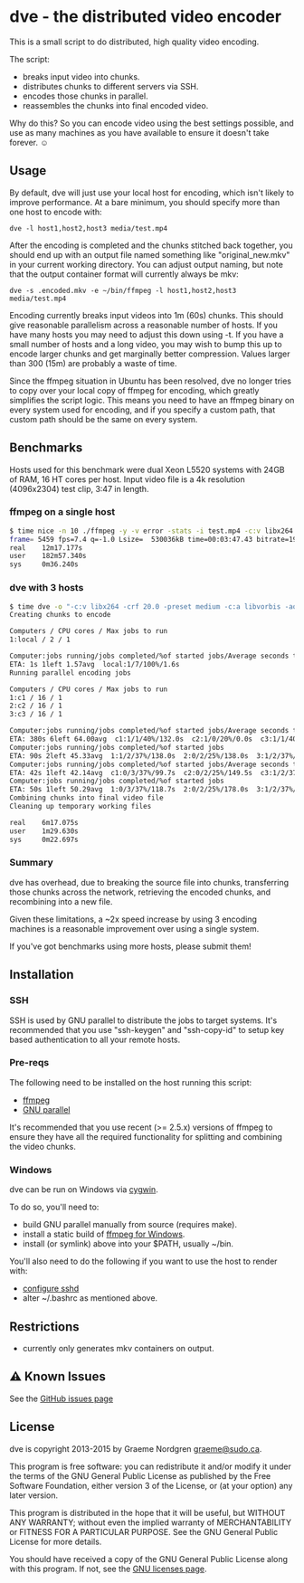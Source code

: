 # dve - the distributed video encoder

This is a small script to do distributed, high quality video encoding.

The script:

- breaks input video into chunks.
- distributes chunks to different servers via SSH.
- encodes those chunks in parallel.
- reassembles the chunks into final encoded video.

Why do this? So you can encode video using the best settings possible,
and use as many machines as you have available to ensure it doesn't
take forever. ☺

## Usage

By default, dve will just use your local host for encoding, which isn't likely to
improve performance. At a bare minimum, you should specify more than one host
to encode with:

    dve -l host1,host2,host3 media/test.mp4

After the encoding is completed and the chunks stitched back together, you
should end up with an output file named something like "original_new.mkv" in
your current working directory. You can adjust output naming, but note that the
output container format will currently always be mkv:

    dve -s .encoded.mkv -e ~/bin/ffmpeg -l host1,host2,host3 media/test.mp4

Encoding currently breaks input videos into 1m (60s) chunks. This should give
reasonable parallelism across a reasonable number of hosts. If you have
many hosts you may need to adjust this down using -t. If you have a small number
of hosts and a long video, you may wish to bump this up to encode larger chunks
and get marginally better compression. Values larger than 300 (15m) are
probably a waste of time.

Since the ffmpeg situation in Ubuntu has been resolved, dve no longer
tries to copy over your local copy of ffmpeg for encoding, which greatly
simplifies the script logic. This means you need to have an ffmpeg binary on
every system used for encoding, and if you specify a custom path, that custom
path should be the same on every system.

## Benchmarks

Hosts used for this benchmark were dual Xeon L5520 systems with 24GB of RAM,
16 HT cores per host. Input video file is a 4k resolution (4096x2304) test
clip, 3:47 in length.

### ffmpeg on a single host

```bash
$ time nice -n 10 ./ffmpeg -y -v error -stats -i test.mp4 -c:v libx264 -crf 20.0 -preset medium -c:a libvorbis -aq 5 -f matroska test.mkv
frame= 5459 fps=7.4 q=-1.0 Lsize=  530036kB time=00:03:47.43 bitrate=19091.2kbits/s
real    12m17.177s
user    182m57.340s
sys     0m36.240s
```

### dve with 3 hosts

```bash
$ time dve -o "-c:v libx264 -crf 20.0 -preset medium -c:a libvorbis -aq 5" -l c1,c2,c3 test.mp4
Creating chunks to encode

Computers / CPU cores / Max jobs to run
1:local / 2 / 1

Computer:jobs running/jobs completed/%of started jobs/Average seconds to complete
ETA: 1s 1left 1.57avg  local:1/7/100%/1.6s
Running parallel encoding jobs

Computers / CPU cores / Max jobs to run
1:c1 / 16 / 1
2:c2 / 16 / 1
3:c3 / 16 / 1

Computer:jobs running/jobs completed/%of started jobs/Average seconds to complete
ETA: 380s 6left 64.00avg  c1:1/1/40%/132.0s  c2:1/0/20%/0.0s  c3:1/1/40%/132.0s
Computer:jobs running/jobs completed/%of started jobs
ETA: 90s 2left 45.33avg  1:1/2/37%/138.0s  2:0/2/25%/138.0s  3:1/2/37%/138.0s
Computer:jobs running/jobs completed/%of started jobs/Average seconds to complete
ETA: 42s 1left 42.14avg  c1:0/3/37%/99.7s  c2:0/2/25%/149.5s  c3:1/2/37%/149.5s
Computer:jobs running/jobs completed/%of started jobs
ETA: 50s 1left 50.29avg  1:0/3/37%/118.7s  2:0/2/25%/178.0s  3:1/2/37%/178.0s
Combining chunks into final video file
Cleaning up temporary working files

real    6m17.075s
user    1m29.630s
sys     0m22.697s
```

### Summary

dve has overhead, due to breaking the source file into chunks, transferring those chunks
across the network, retrieving the encoded chunks, and recombining into a new file.

Given these limitations, a ~2x speed increase by using 3 encoding machines is
a reasonable improvement over using a single system.

If you've got benchmarks using more hosts, please submit them!

## Installation

### SSH

SSH is used by GNU parallel to distribute the jobs to target systems.
It's recommended that you use "ssh-keygen" and "ssh-copy-id" to
setup key based authentication to all your remote hosts.

### Pre-reqs

The following need to be installed on the host running this script:

- [ffmpeg](https://www.ffmpeg.org/download.html)
- [GNU parallel](https://www.gnu.org/software/parallel/)

It's recommended that you use recent (>= 2.5.x) versions of ffmpeg to ensure
they have all the required functionality for splitting and combining the
video chunks.

### Windows

dve can be run on Windows via [cygwin](http://www.cygwin.com/).

To do so, you'll need to:

- build GNU parallel manually from source (requires make).
- install a static build of [ffmpeg for Windows](http://ffmpeg.zeranoe.com/builds/).
- install (or symlink) above into your $PATH, usually ~/bin.

You'll also need to do the following if you want to use the host to render with:

- [configure sshd](http://www.noah.org/ssh/cygwin-sshd.html)
- alter ~/.bashrc as mentioned above.

## Restrictions

- currently only generates mkv containers on output.

## ⚠ Known Issues

See the [GitHub issues page](https://github.com/nergdron/dve/issues)

## License
dve is copyright 2013-2015 by Graeme Nordgren <graeme@sudo.ca>.

This program is free software: you can redistribute it and/or modify
it under the terms of the GNU General Public License as published by
the Free Software Foundation, either version 3 of the License, or
(at your option) any later version.

This program is distributed in the hope that it will be useful,
but WITHOUT ANY WARRANTY; without even the implied warranty of
MERCHANTABILITY or FITNESS FOR A PARTICULAR PURPOSE.  See the
GNU General Public License for more details.

You should have received a copy of the GNU General Public License
along with this program.  If not, see the
[GNU licenses page](http://www.gnu.org/licenses/).
